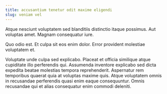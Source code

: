 ```yaml
---
title: accusantium tenetur odit maxime eligendi
slug: veniam vel
---
```


Atque nesciunt voluptatem sed blanditiis distinctio itaque possimus. Aut voluptas amet. Magnam consequatur iure.

Quo odio est. Et culpa sit eos enim dolor. Error provident molestiae voluptatem et.

Voluptate unde culpa sed explicabo. Placeat et officia similique atque cupiditate illo perferendis qui. Assumenda inventore explicabo sed dicta expedita beatae molestias tempora reprehenderit. Aspernatur rem temporibus quaerat quia at voluptas maxime quis. Atque voluptatem omnis in recusandae perferendis quasi enim eaque consequuntur. Omnis recusandae qui et alias consequatur enim commodi deleniti.
